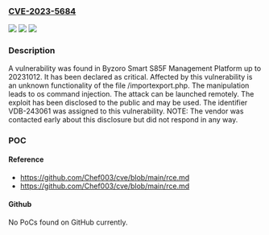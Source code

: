 ### [CVE-2023-5684](https://cve.mitre.org/cgi-bin/cvename.cgi?name=CVE-2023-5684)
![](https://img.shields.io/static/v1?label=Product&message=Smart%20S85F%20Management%20Platform&color=blue)
![](https://img.shields.io/static/v1?label=Version&message=%3D%2020231012%20&color=brighgreen)
![](https://img.shields.io/static/v1?label=Vulnerability&message=CWE-78%20OS%20Command%20Injection&color=brighgreen)

### Description

A vulnerability was found in Byzoro Smart S85F Management Platform up to 20231012. It has been declared as critical. Affected by this vulnerability is an unknown functionality of the file /importexport.php. The manipulation leads to os command injection. The attack can be launched remotely. The exploit has been disclosed to the public and may be used. The identifier VDB-243061 was assigned to this vulnerability. NOTE: The vendor was contacted early about this disclosure but did not respond in any way.

### POC

#### Reference
- https://github.com/Chef003/cve/blob/main/rce.md
- https://github.com/Chef003/cve/blob/main/rce.md

#### Github
No PoCs found on GitHub currently.

